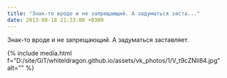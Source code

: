 ```yaml
---
title: "Знак-то вроде и не запрещающий. А задуматься заста..."
date: 2013-08-18 21:33:00 +0300
---
```


Знак-то вроде и не запрещающий. А задуматься заставляет.

{% include media.html f="D:/site/GiT/whiteldragon.github.io/assets/vk_photos/1/V_t9cZNli84.jpg" alt="" %}
